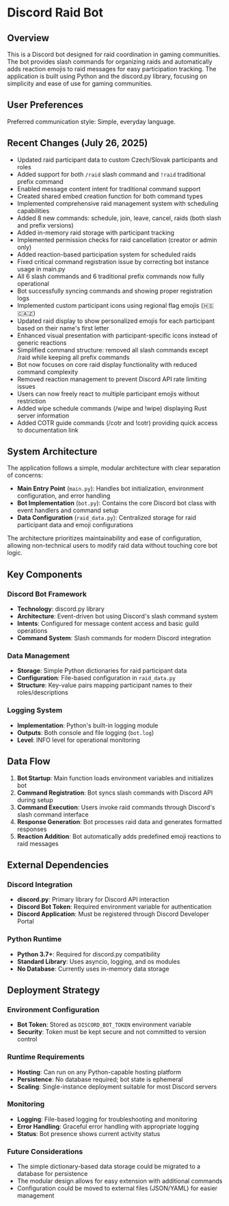 # Discord Raid Bot

## Overview

This is a Discord bot designed for raid coordination in gaming communities. The bot provides slash commands for organizing raids and automatically adds reaction emojis to raid messages for easy participation tracking. The application is built using Python and the discord.py library, focusing on simplicity and ease of use for gaming communities.

## User Preferences

Preferred communication style: Simple, everyday language.

## Recent Changes (July 26, 2025)

- Updated raid participant data to custom Czech/Slovak participants and roles
- Added support for both `/raid` slash command and `!raid` traditional prefix command
- Enabled message content intent for traditional command support
- Created shared embed creation function for both command types
- Implemented comprehensive raid management system with scheduling capabilities
- Added 8 new commands: schedule, join, leave, cancel, raids (both slash and prefix versions)
- Added in-memory raid storage with participant tracking
- Implemented permission checks for raid cancellation (creator or admin only)
- Added reaction-based participation system for scheduled raids
- Fixed critical command registration issue by correcting bot instance usage in main.py
- All 6 slash commands and 6 traditional prefix commands now fully operational
- Bot successfully syncing commands and showing proper registration logs
- Implemented custom participant icons using regional flag emojis (🇭🇸🇨🇦🇿)
- Updated raid display to show personalized emojis for each participant based on their name's first letter
- Enhanced visual presentation with participant-specific icons instead of generic reactions
- Simplified command structure: removed all slash commands except /raid while keeping all prefix commands
- Bot now focuses on core raid display functionality with reduced command complexity
- Removed reaction management to prevent Discord API rate limiting issues
- Users can now freely react to multiple participant emojis without restriction
- Added wipe schedule commands (/wipe and !wipe) displaying Rust server information
- Added COTR guide commands (/cotr and !cotr) providing quick access to documentation link

## System Architecture

The application follows a simple, modular architecture with clear separation of concerns:

- **Main Entry Point** (`main.py`): Handles bot initialization, environment configuration, and error handling
- **Bot Implementation** (`bot.py`): Contains the core Discord bot class with event handlers and command setup
- **Data Configuration** (`raid_data.py`): Centralized storage for raid participant data and emoji configurations

The architecture prioritizes maintainability and ease of configuration, allowing non-technical users to modify raid data without touching core bot logic.

## Key Components

### Discord Bot Framework
- **Technology**: discord.py library
- **Architecture**: Event-driven bot using Discord's slash command system
- **Intents**: Configured for message content access and basic guild operations
- **Command System**: Slash commands for modern Discord integration

### Data Management
- **Storage**: Simple Python dictionaries for raid participant data
- **Configuration**: File-based configuration in `raid_data.py`
- **Structure**: Key-value pairs mapping participant names to their roles/descriptions

### Logging System
- **Implementation**: Python's built-in logging module
- **Outputs**: Both console and file logging (`bot.log`)
- **Level**: INFO level for operational monitoring

## Data Flow

1. **Bot Startup**: Main function loads environment variables and initializes bot
2. **Command Registration**: Bot syncs slash commands with Discord API during setup
3. **Command Execution**: Users invoke raid commands through Discord's slash command interface
4. **Response Generation**: Bot processes raid data and generates formatted responses
5. **Reaction Addition**: Bot automatically adds predefined emoji reactions to raid messages

## External Dependencies

### Discord Integration
- **discord.py**: Primary library for Discord API interaction
- **Discord Bot Token**: Required environment variable for authentication
- **Discord Application**: Must be registered through Discord Developer Portal

### Python Runtime
- **Python 3.7+**: Required for discord.py compatibility
- **Standard Library**: Uses asyncio, logging, and os modules
- **No Database**: Currently uses in-memory data storage

## Deployment Strategy

### Environment Configuration
- **Bot Token**: Stored as `DISCORD_BOT_TOKEN` environment variable
- **Security**: Token must be kept secure and not committed to version control

### Runtime Requirements
- **Hosting**: Can run on any Python-capable hosting platform
- **Persistence**: No database required; bot state is ephemeral
- **Scaling**: Single-instance deployment suitable for most Discord servers

### Monitoring
- **Logging**: File-based logging for troubleshooting and monitoring
- **Error Handling**: Graceful error handling with appropriate logging
- **Status**: Bot presence shows current activity status

### Future Considerations
- The simple dictionary-based data storage could be migrated to a database for persistence
- The modular design allows for easy extension with additional commands
- Configuration could be moved to external files (JSON/YAML) for easier management